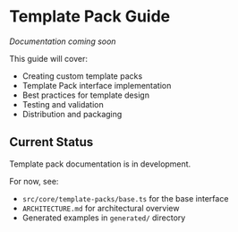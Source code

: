 # Template Pack Guide

*Documentation coming soon*

This guide will cover:

- Creating custom template packs
- Template Pack interface implementation
- Best practices for template design
- Testing and validation
- Distribution and packaging

## Current Status

Template pack documentation is in development. 

For now, see:
- `src/core/template-packs/base.ts` for the base interface
- `ARCHITECTURE.md` for architectural overview
- Generated examples in `generated/` directory